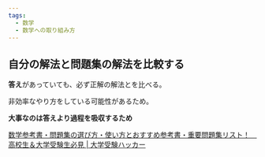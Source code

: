 ```yaml
---
tags:
  - 数学
  - 数学への取り組み方
---
```

## 自分の解法と問題集の解法を比較する

**答え**があっていても、必ず正解の解法とを比べる。

非効率なやり方をしている可能性があるため。

**大事なのは答えより過程を吸収するため**

[数学参考書・問題集の選び方・使い方とおすすめ参考書・重要問題集リスト！　高校生＆大学受験生必見 | 大学受験ハッカー](https://daigaku-juken-hacker.net/study-method/math/recommended-books)